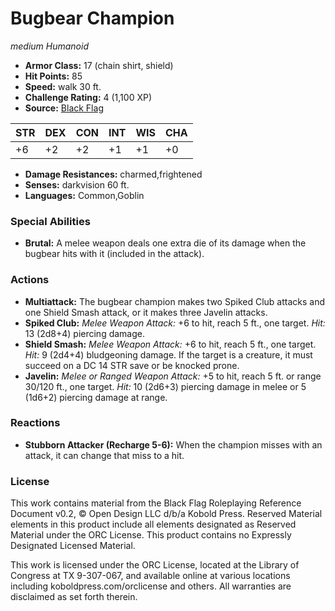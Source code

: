 # Bugbear Champion

*medium* *Humanoid*

- **Armor Class:** 17 (chain shirt, shield)
- **Hit Points:** 85 
- **Speed:** walk 30 ft.
- **Challenge Rating:** 4 (1,100 XP)
- **Source:** [Black Flag](https://koboldpress.com/kpstore/product/tovrpg-pg-mv/)

| STR | DEX | CON | INT | WIS | CHA |
| --- | --- | --- | --- | --- | --- |
| +6 | +2 | +2 | +1 | +1 | +0 |

- **Damage Resistances:** charmed,frightened
- **Senses:** darkvision 60 ft.
- **Languages:** Common,Goblin

### Special Abilities

- **Brutal:** A melee weapon deals one extra die of its damage when the bugbear hits with it (included in the attack).

### Actions

- **Multiattack:** The bugbear champion makes two Spiked Club attacks and one Shield Smash attack, or it makes three Javelin attacks.
- **Spiked Club:** _Melee Weapon Attack:_ +6 to hit, reach 5 ft., one target. _Hit:_ 13 (2d8+4) piercing damage.
- **Shield Smash:** _Melee Weapon Attack:_ +6 to hit, reach 5 ft., one target. _Hit:_ 9 (2d4+4) bludgeoning damage. If the target is a creature, it must succeed on a DC 14 STR save or be knocked prone.
- **Javelin:** _Melee or Ranged Weapon Attack:_ +5 to hit, reach 5 ft. or range 30/120 ft., one target. _Hit:_ 10 (2d6+3) piercing damage in melee or 5 (1d6+2) piercing damage at range.

### Reactions

- **Stubborn Attacker (Recharge 5-6):** When the champion misses with an attack, it can change that miss to a hit.


### License

This work contains material from the Black Flag Roleplaying Reference Document v0.2, © Open Design LLC d/b/a Kobold Press. Reserved Material elements in this product include all elements designated as Reserved Material under the ORC License. This product contains no Expressly Designated Licensed Material.

This work is licensed under the ORC License, located at the Library of Congress at TX 9-307-067, and available online at various locations including koboldpress.com/orclicense and others. All warranties are disclaimed as set forth therein.

